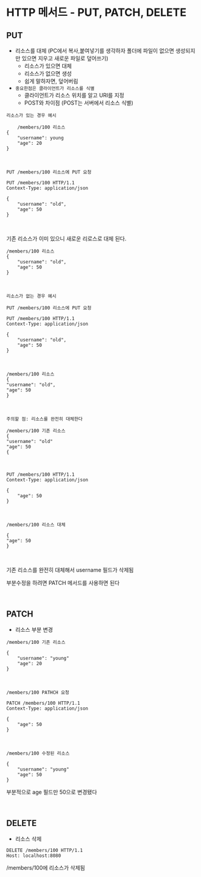 # HTTP 메서드 - PUT, PATCH, DELETE

## PUT
- 리소스를 대체 (PC에서 복사,붙여넣기를 생각하자 폴더에 파일이 없으면 생성되지만 있으면 지우고 새로운 파일로 덮어쓰기)
    - 리소스가 있으면 대체
    - 리소스가 없으면 생성
    - 쉽게 말하자면, 덮어버림
- `중요한점은 클라이언트가 리소스를 식별`
  - 클라이언트가 리소스 위치를 알고 URI를 지정
  - POST와 차이점 (POST는 서버에서 리소스 식별)

`리소스가 있는 경우 예시`
```angular2html
    /members/100 리소스
{
    "username": young
    "age": 20
}
```
<br>

```angular2html
PUT /members/100 리소스에 PUT 요청

PUT /members/100 HTTP/1.1
Context-Type: application/json

{
    "username": "old",
    "age": 50
}
```

<br>

기존 리소스가 이미 있으니 새로운 리로스로 대체 된다.
```angular2html
/members/100 리소스
{
    "username": "old",
    "age": 50
}
```

<br>

`리소스가 없는 경우 예시`
```angular2html
PUT /members/100 리소스에 PUT 요청

PUT /members/100 HTTP/1.1
Context-Type: application/json

{
    "username": "old",
    "age": 50
}
```

<br>

```angular2html
/members/100 리소스
{
"username": "old",
"age": 50
}
```

<br>

`주의할 점: 리소스를 완전히 대체한다`
```angular2html
/members/100 기존 리소스
{
"username": "old"
"age": 50
{
```

<br>


```angular2html
PUT /members/100 HTTP/1.1
Context-Type: application/json

{
    "age": 50
}
```

<br>

```angular2html
/members/100 리소스 대체

{
"age": 50
}
```

<br>

기존 리소스를 완전히 대체해서 username 필드가 삭제됨

부분수정을 하려면 PATCH 메서드를 사용하면 된다

<br>

## PATCH
- 리소스 부분 변경

```angular2html
/members/100 기존 리소스

{
    "username": "young"
    "age": 20
}
```

<br>

```angular2html
/members/100 PATHCH 요청

PATCH /members/100 HTTP/1.1
Context-Type: application/json

{
    "age": 50
}
```

<br>

```angular2html
/members/100 수정된 리소스

{
    "username": "young"
    "age": 50
}
```
부분적으로 age 필드만 50으로 변경됐다

<br>


## DELETE
- 리소스 삭제
```angular2html
DELETE /members/100 HTTP/1.1
Host: localhost:8080
```
/members/100에 리소스가 삭제됨
